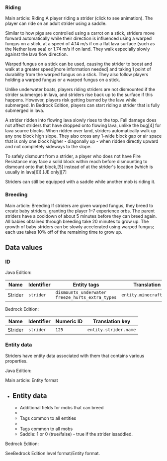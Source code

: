 ### Riding
Main article: Riding
A player riding a strider (click to see animation).
The player can ride on an adult strider using a saddle. 

Similar to how pigs are controlled using a carrot on a stick, striders move forward automatically while their direction is influenced using a warped fungus on a stick, at a speed of 4.14 m/s if on a flat lava surface (such as the Nether lava sea) or 1.74 m/s if on land. They walk especially slowly against the lava flow direction.

Warped fungus on a stick can be used, causing the strider to boost and walk at a greater speed[more information needed] and taking 1 point of durability from the warped fungus on a stick. They also follow players holding a warped fungus or a warped fungus on a stick. 

Unlike underwater boats, players riding striders are not dismounted if the strider submerges in lava, and striders rise back up to the surface if this happens. However, players risk getting burned by the lava while submerged. In Bedrock Edition, players can start riding a strider that is fully submerged in lava.

A strider ridden into flowing lava slowly rises to the top. Fall damage does not affect striders that have dropped onto flowing lava, unlike the bug[4] for lava source blocks. When ridden over land, striders automatically walk up any one block high slope. They also cross any 1-wide block gap or air space that is only one block higher - diagonally up - when ridden directly upward and not completely sideways to the slope.

To safely dismount from a strider, a player who does not have Fire Resistance may face a solid block within reach before dismounting to dismount onto that block,[5] instead of at the strider's location (which is usually in lava[6]).‌[JE  only][7]

Striders can still be equipped with a saddle while another mob is riding it.

### Breeding
Main article: Breeding
If striders are given warped fungus, they breed to create baby striders, granting the player 1–7 experience orbs. The parent striders have a cooldown of about 5 minutes before they can breed again. All babies obtained through breeding take 20 minutes to grow up. The growth of baby striders can be slowly accelerated using warped fungus; each use takes 10% off of the remaining time to grow up.

## Data values
### ID
Java Edition:

| Name    | Identifier | Entity tags                                           | Translation key            |
|---------|------------|-------------------------------------------------------|----------------------------|
| Strider | `strider`  | `dismounts_underwater`<br/>`freeze_hurts_extra_types` | `entity.minecraft.strider` |

Bedrock Edition:

| Name    | Identifier | Numeric ID | Translation key       |
|---------|------------|------------|-----------------------|
| Strider | `strider`  | `125`      | `entity.strider.name` |

### Entity data
Striders have entity data associated with them that contains various properties.

Java Edition:

Main article: Entity format
- Entity data
	- 
	- Additional fields for mobs that can breed
	- 
	- Tags common to all entities
	- 
	- Tags common to all mobs
	- Saddle: 1 or 0 (true/false) - true if the strider issaddled.

Bedrock Edition:

SeeBedrock Edition level format/Entity format.

